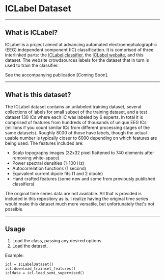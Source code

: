 # ICLabel Dataset

----
## What is ICLabel?
ICLabel is a project aimed at advancing automated electroenephalographic (EEG) independent component (IC) classification. It is comprised of three interlinked parts: the [ICLabel classifier](https://github.com/lucapton/ICLabel), the [ICLabel website](https://iclabel.ucsd.edu/tutorial), and this dataset. The website crowdsources labels for the dataset that in turn is used to train the classifier.

See the accompanying publication [Coming Soon].


----
## What is this dataset?
The ICLabel dataset contains an unlabeled training dataset, several collections of labels for small subset of the training dataset, and a test dataset 130 ICs where each IC was labeled by 6 experts. In total it is comprised of features from hundreds of thousands of unique EEG ICs (millions if you count similar ICs from different processing stages of the same datasets). Roughly 8000 of those have labels, though the actual usable number is typically closer to 6000 depending on which features are being used. The features included are:
* Scalp topography images (32x32 pixel flattened to 740 elements after removing white-space)
* Power spectral densities (1-100 Hz)
* Autocorrelation functions (1 second)
* Equivalent current dipole fits (1 and 2 dipole)
* Hand crafted features (some new and some from previously published classifiers)

The original time series data are not available. All that is provided is included in this repository as is. I realize having the original time series would make this dataset much more versatile, but unfortunately that's not possible.

----
## Usage
1. Load the class, passing any desired options.
2. Load the dataset.

Example:

    icl = ICLabelDataset()
    icl.download_trainset_features()
    icldata = icl.load_semi_supervised()

